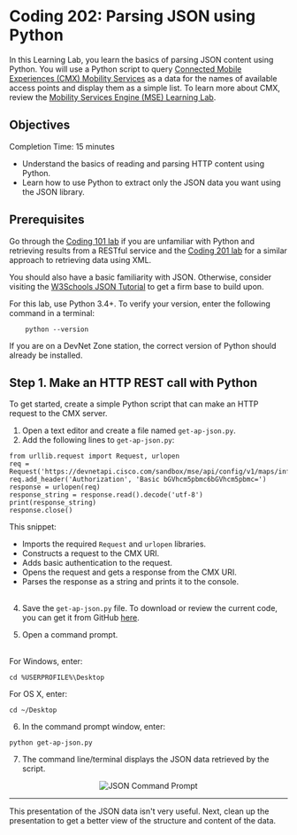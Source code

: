 # Coding 202: Parsing JSON using Python

In this Learning Lab, you learn the basics of parsing JSON content using Python. You will use a Python script to query [Connected Mobile Experiences (CMX) Mobility Services](https://developer.cisco.com/site/cmx-mobility-services/ "CMX Mobility Services") as a data for the names of available access points and display them as a simple list. To learn more about CMX, review the [Mobility Services Engine (MSE) Learning Lab](lab/cmx/step/1).

## Objectives

Completion Time: 15 minutes

- Understand the basics of reading and parsing HTTP content using Python.
- Learn how to use Python to extract only the JSON data you want using the JSON library.

## Prerequisites

Go through the [Coding 101 lab](lab/coding-101-rest-basics-ga/step/1 "Coding 101 Lab") if you are unfamiliar with Python and retrieving results from a RESTful service and the [Coding 201 lab](lab/coding-201-parsing-xml/step/1 "Coding 201 Parsing XML using Python Lab") for a similar approach to retrieving data using XML.

You should also have a basic familiarity with JSON. Otherwise, consider visiting the [W3Schools JSON Tutorial](https://www.w3schools.com/js/js_json_intro.asp "W3Schools JSON Tutorial") to get a firm base to build upon.

For this lab, use Python 3.4+. To verify your version, enter the following command in a terminal:

```
    python --version
```

If you are on a DevNet Zone station, the correct version of Python should already be installed.

## Step 1\. Make an HTTP REST call with Python

To get started, create a simple Python script that can make an HTTP request to the CMX server.

1. Open a text editor and create a file named `get-ap-json.py`.
3. Add the following lines to `get-ap-json.py`:

  ```
  from urllib.request import Request, urlopen
  req = Request('https://devnetapi.cisco.com/sandbox/mse/api/config/v1/maps/info/DevNetCampus/DevNetBuilding/DevNetZone')
  req.add_header('Authorization', 'Basic bGVhcm5pbmc6bGVhcm5pbmc=')
  response = urlopen(req)
  response_string = response.read().decode('utf-8')
  print(response_string)
  response.close()
  ```

  This snippet:

  - Imports the required `Request` and `urlopen` libraries.
  - Constructs a request to the CMX URI.
  - Adds basic authentication to the request.
  - Opens the request and gets a response from the CMX URI.
  - Parses the response as a string and prints it to the console.<br><br>

4. Save the `get-ap-json.py` file. To download or review the current code, you can get it from GitHub [here](https://github.com/CiscoDevNet/coding-skills-sample-code/blob/master/coding202-parsing-json/get-ap-json-1.py).

5. Open a command prompt.<br>
  <br>
  For Windows, enter:

  ```
  cd %USERPROFILE%\Desktop
  ```

  For OS X, enter:

  ```
  cd ~/Desktop
  ```

6. In the command prompt window, enter:

  ```
  python get-ap-json.py
  ```

7. The command line/terminal displays the JSON data retrieved by the script.

<div style="text-align:center" markdown="1">
  <img src="/posts/files/coding-202-parsing-json/json-output.png" alt="JSON Command Prompt">
</div>

--------------------------------------------------------------------------------

This presentation of the JSON data isn't very useful. Next, clean up the presentation to get a better view of the structure and content of the data.
